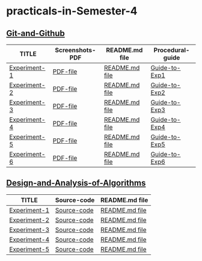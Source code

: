 # practicals-in-Semester-4

## [Git-and-Github](https://github.com/Tempestyash123456/practicals-in-Semester-4/tree/Git-and-Github)

|  TITLE  |Screenshots-PDF    |    README.md file   |  Procedural-guide  |
|---------|---------------|---------------------|--------------------|
| [Experiment-1](https://github.com/Tempestyash123456/practicals-in-Semester-4/tree/Git-and-Github/Exp1)        |  [PDF-file](https://github.com/Tempestyash123456/practicals-in-Semester-4/blob/Git-and-Github/Exp1/22BDO10019_git_exp_one.pdf)             |   [README.md file](https://github.com/Tempestyash123456/practicals-in-Semester-4/blob/Git-and-Github/Exp1/README.md)                  | [Guide-to-Exp1](https://lms.cuchd.in/mod/page/view.php?id=1572472) |
| [Experiment-2](https://github.com/Tempestyash123456/practicals-in-Semester-4/tree/Git-and-Github/Exp2) | [PDF-file](https://github.com/Tempestyash123456/practicals-in-Semester-4/blob/Git-and-Github/Exp2/22BDO10019_git_exp_two.pdf) | [README.md file](https://github.com/Tempestyash123456/practicals-in-Semester-4/blob/Git-and-Github/Exp2/README.md) | [Guide-to-Exp2](https://lms.cuchd.in/mod/page/view.php?id=1572473) |
| [Experiment-3](https://github.com/Tempestyash123456/practicals-in-Semester-4/tree/Git-and-Github/Exp3) | [PDF-file](https://github.com/Tempestyash123456/practicals-in-Semester-4/blob/Git-and-Github/Exp3/22BDO10019_git_exp_three.pdf) | [README.md file](https://github.com/Tempestyash123456/practicals-in-Semester-4/blob/Git-and-Github/Exp3/README.md) | [Guide-to-Exp3](https://lms.cuchd.in/mod/page/view.php?id=1572474) |
| [Experiment-4](https://github.com/Tempestyash123456/practicals-in-Semester-4/tree/Git-and-Github/Exp4) | [PDF-file](https://github.com/Tempestyash123456/practicals-in-Semester-4/blob/Git-and-Github/Exp4/22BDO10019_git_exp_four.pdf) | [README.md file](https://github.com/Tempestyash123456/practicals-in-Semester-4/blob/Git-and-Github/Exp4/README.md) | [Guide-to-Exp4](https://lms.cuchd.in/mod/page/view.php?id=1572475) |
| [Experiment-5](https://github.com/Tempestyash123456/practicals-in-Semester-4/tree/Git-and-Github/Exp5) | [PDF-file](https://github.com/Tempestyash123456/practicals-in-Semester-4/blob/Git-and-Github/Exp5/22BDO10019_git_exp_five.pdf) | [README.md file](https://github.com/Tempestyash123456/practicals-in-Semester-4/blob/Git-and-Github/Exp5/README.md) | [Guide-to-Exp5](https://lms.cuchd.in/mod/page/view.php?id=1572476) |
| [Experiment-6](https://github.com/Tempestyash123456/practicals-in-Semester-4/tree/Git-and-Github/Exp6) | [PDF-file](https://github.com/Tempestyash123456/practicals-in-Semester-4/blob/Git-and-Github/Exp6/22BDO10019_git_exp_six.pdf) | [README.md file](https://github.com/Tempestyash123456/practicals-in-Semester-4/blob/Git-and-Github/Exp6/README.md) | [Guide-to-Exp6](https://lms.cuchd.in/mod/page/view.php?id=1572477) |

  


## [Design-and-Analysis-of-Algorithms](https://github.com/Tempestyash123456/practicals-in-Semester-4/tree/Design-and-Analysis-of-Algorithms)

|  TITLE   |  Source-code   |  README.md file  | 
|----------|----------------|------------------|
|[Experiment-1](https://github.com/Tempestyash123456/practicals-in-Semester-4/tree/Design-and-Analysis-of-Algorithms/Exp1)| [Source-code](https://github.com/Tempestyash123456/practicals-in-Semester-4/blob/Design-and-Analysis-of-Algorithms/Exp1/binarySearch_Exp1.c) |[README.md file](https://github.com/Tempestyash123456/practicals-in-Semester-4/blob/Design-and-Analysis-of-Algorithms/Exp1/README.md) |
| [Experiment-2](https://github.com/Tempestyash123456/practicals-in-Semester-4/tree/Design-and-Analysis-of-Algorithms/Exp2) |[Source-code](https://github.com/Tempestyash123456/practicals-in-Semester-4/blob/Design-and-Analysis-of-Algorithms/Exp2/quickSort_Exp2.c) | [README.md file](https://github.com/Tempestyash123456/practicals-in-Semester-4/blob/Design-and-Analysis-of-Algorithms/Exp2/README.md) |
| [Experiment-3](https://github.com/Tempestyash123456/practicals-in-Semester-4/tree/Design-and-Analysis-of-Algorithms/Exp3) | [Source-code](https://github.com/Tempestyash123456/practicals-in-Semester-4/blob/Design-and-Analysis-of-Algorithms/Exp3/strassenMatrix_Exp3.c) | [README.md file](https://github.com/Tempestyash123456/practicals-in-Semester-4/blob/Design-and-Analysis-of-Algorithms/Exp3/README.md)|
| [Experiment-4](https://github.com/Tempestyash123456/practicals-in-Semester-4/tree/Design-and-Analysis-of-Algorithms/Exp4) | [Source-code](https://github.com/Tempestyash123456/practicals-in-Semester-4/blob/Design-and-Analysis-of-Algorithms/Exp4/kruskalAlgorithm_Exp4.c) | [README.md file](https://github.com/Tempestyash123456/practicals-in-Semester-4/blob/Design-and-Analysis-of-Algorithms/Exp4/README.md) |
| [Experiment-5](https://github.com/Tempestyash123456/practicals-in-Semester-4/tree/Design-and-Analysis-of-Algorithms/Exp5) | [Source-code](https://github.com/Tempestyash123456/practicals-in-Semester-4/blob/Design-and-Analysis-of-Algorithms/Exp5/jobScheduling_Exp5.cpp) |[README.md file](https://github.com/Tempestyash123456/practicals-in-Semester-4/blob/Design-and-Analysis-of-Algorithms/Exp5/README.md)|
